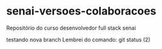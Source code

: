 # senai-versoes-colaboracoes
Repositório do curso desenvolvedor full stack senai

testando nova branch
Lembrei do comando: git status (2)
